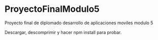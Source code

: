 # ProyectoFinalModulo5
Proyecto final de diplomado desarrollo de aplicaciones moviles modulo 5

Descargar, descomprimir y hacer npm install para probar.
